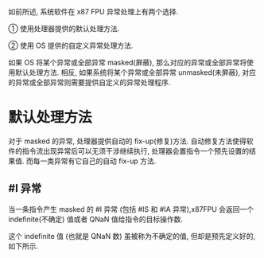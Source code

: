 
如前所述, 系统软件在 x87 FPU 异常处理上有两个选择.

① 使用处理器提供的默认处理方法.

② 使用 OS 提供的自定义异常处理方法.

如果 OS 将某个异常或全部异常 masked(屏蔽)​, 那么对应的异常或全部异常将使用默认处理方法. 相反, 如果系统将某个异常或全部异常 unmasked(未屏蔽)​, 对应的异常或全部异常则需要提供自定义的异常处理程序.

# 默认处理方法

对于 masked 的异常, 处理器提供自动的 fix-up(修复)方法. 自动修复方法使得软件的指令流出现异常后可以无须干涉继续执行, 处理器会置指令一个预先设置的结果值. 而每一类异常有它自己的自动 fix-up 方法.

## #I 异常

当一条指令产生 masked 的 #I 异常 (包括 #IS 和 #IA 异常)​,x87FPU 会返回一个 indefinite(不确定) 值或者 QNaN 值给指令的目标操作数.

这个 indefinite 值 (也就是 QNaN 数) 虽被称为不确定的值, 但却是预先定义好的, 如下所示.